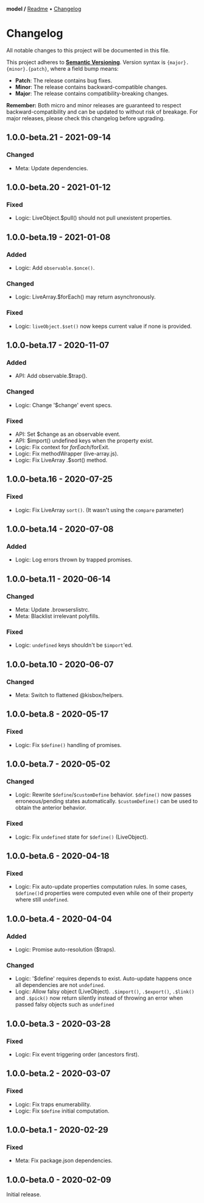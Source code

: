 **model /**
[Readme](https://github.com/kisbox/model/blob/master/README.md)
• [Changelog](https://github.com/kisbox/model/blob/master/CHANGELOG.md)

# Changelog

All notable changes to this project will be documented in this file.

This project adheres to **[Semantic
Versioning](https://semver.org/spec/v2.0.0.html)**. Version syntax is
`{major}.{minor}.{patch}`, where a field bump means:

- **Patch**: The release contains bug fixes.
- **Minor**: The release contains backward-compatible changes.
- **Major**: The release contains compatibility-breaking changes.

**Remember:** Both micro and minor releases are guaranteed to respect
backward-compatibility and can be updated to without risk of breakage. For major
releases, please check this changelog before upgrading.

## 1.0.0-beta.21 - 2021-09-14

### Changed

- Meta: Update dependencies.

## 1.0.0-beta.20 - 2021-01-12

### Fixed

- Logic: LiveObject.$pull() should not pull unexistent properties.

## 1.0.0-beta.19 - 2021-01-08

### Added

- Logic: Add `observable.$once()`.

### Changed

- Logic: LiveArray.$forEach() may return asynchronously.

### Fixed

- Logic: `liveObject.$set()` now keeps current value if none is provided.

## 1.0.0-beta.17 - 2020-11-07

### Added

- API: Add observable.\$trap().

### Changed

- Logic: Change '\$change' event specs.

### Fixed

- API: Set \$change as an observable event.
- API: \$import() undefined keys when the property exist.
- Logic: Fix context for $forEach/$forExit.
- Logic: Fix methodWrapper (live-array.js).
- Logic: Fix LiveArray .\$sort() method.

## 1.0.0-beta.16 - 2020-07-25

### Fixed

- Logic: Fix LiveArray `sort()`. (It wasn't using the `compare` parameter)

## 1.0.0-beta.14 - 2020-07-08

### Added

- Logic: Log errors thrown by trapped promises.

## 1.0.0-beta.11 - 2020-06-14

### Changed

- Meta: Update .browserslistrc.
- Meta: Blacklist irrelevant polyfills.

### Fixed

- Logic: `undefined` keys shouldn't be `$import`'ed.

## 1.0.0-beta.10 - 2020-06-07

### Changed

- Meta: Switch to flattened @kisbox/helpers.

## 1.0.0-beta.8 - 2020-05-17

### Fixed

- Logic: Fix `$define()` handling of promises.

## 1.0.0-beta.7 - 2020-05-02

### Changed

- Logic: Rewrite `$define`/`$customDefine` behavior. `$define()` now passes
  erroneous/pending states automatically. `$customDefine()` can be used to
  obtain the anterior behavior.

### Fixed

- Logic: Fix `undefined` state for `$define()` (LiveObject).

## 1.0.0-beta.6 - 2020-04-18

### Fixed

- Logic: Fix auto-update properties computation rules. In some cases,
  `$define()`d properties were computed even while one of their property where
  still `undefined`.

## 1.0.0-beta.4 - 2020-04-04

### Added

- Logic: Promise auto-resolution (\$traps).

### Changed

- Logic: '\$define' requires depends to exist. Auto-update happens once all
  dependencies are not `undefined`.
- Logic: Allow falsy object (LiveObject). `.$import()`, `.$export()`, `.$link()`
  and `.$pick()` now return silently instead of throwing an error when passed
  falsy objects such as `undefined`

## 1.0.0-beta.3 - 2020-03-28

### Fixed

- Logic: Fix event triggering order (ancestors first).

## 1.0.0-beta.2 - 2020-03-07

### Fixed

- Logic: Fix traps enumerability.
- Logic: Fix `$define` initial computation.

## 1.0.0-beta.1 - 2020-02-29

### Fixed

- Meta: Fix package.json dependencies.

## 1.0.0-beta.0 - 2020-02-09

Initial release.
